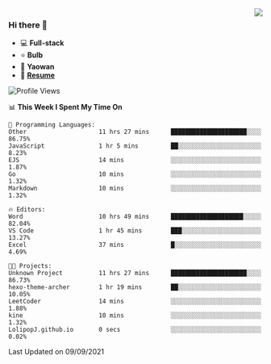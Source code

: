 <img align="right" src="https://github-readme-stats.vercel.app/api?username=LolipopJ&show_icons=true&count_private=true&hide_title=true&include_all_commits=true&theme=vue">

### Hi there 👋

- :computer: **Full-stack**
- :star: **Bulb**
- :pill: **Yaowan**
- :milky_way: [**Resume**](https://cdn.jsdelivr.net/gh/lolipopj/resume/export/resume-en.pdf)

<!--START_SECTION:waka-->
![Profile Views](http://img.shields.io/badge/Profile%20Views-12-blue)

📊 **This Week I Spent My Time On** 

```text
💬 Programming Languages: 
Other                    11 hrs 27 mins      █████████████████████░░░░   86.75% 
JavaScript               1 hr 5 mins         ██░░░░░░░░░░░░░░░░░░░░░░░   8.23% 
EJS                      14 mins             ░░░░░░░░░░░░░░░░░░░░░░░░░   1.87% 
Go                       10 mins             ░░░░░░░░░░░░░░░░░░░░░░░░░   1.32% 
Markdown                 10 mins             ░░░░░░░░░░░░░░░░░░░░░░░░░   1.32%

🔥 Editors: 
Word                     10 hrs 49 mins      ████████████████████░░░░░   82.04% 
VS Code                  1 hr 45 mins        ███░░░░░░░░░░░░░░░░░░░░░░   13.27% 
Excel                    37 mins             █░░░░░░░░░░░░░░░░░░░░░░░░   4.69%

🐱‍💻 Projects: 
Unknown Project          11 hrs 27 mins      █████████████████████░░░░   86.73% 
hexo-theme-archer        1 hr 19 mins        ██░░░░░░░░░░░░░░░░░░░░░░░   10.05% 
LeetCoder                14 mins             ░░░░░░░░░░░░░░░░░░░░░░░░░   1.88% 
kine                     10 mins             ░░░░░░░░░░░░░░░░░░░░░░░░░   1.32% 
LolipopJ.github.io       0 secs              ░░░░░░░░░░░░░░░░░░░░░░░░░   0.02%

```


 Last Updated on 09/09/2021
<!--END_SECTION:waka-->
